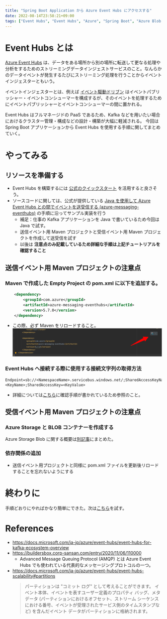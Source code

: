 ```yaml
---
title: "Spring Boot Application から Azure Event Hubs にアクセスする"
date: 2022-08-14T23:58:21+09:00
tags: ["Event Hubs", "Event Hubs", "Azure", "Spring Boot", "Azure Blob Storage"]
---
```


# Event Hubs とは

[Azure Event Hubs](https://docs.microsoft.com/ja-jp/azure/event-hubs/event-hubs-about) は、データをある場所から別の場所に転送して更なる処理や分析をするためのストリーミングデータインジェストサービスのこと。なんらかのデータイベントが発生するたびにストリーミング処理を行うことからイベントインジェスターともいう。

イベントインジェスターとは、例えば [イベント駆動ドリブン](https://docs.microsoft.com/ja-jp/azure/architecture/guide/architecture-styles/event-driven) はイベントパブリッシャー・イベントコンシューマーを構成するが、そのイベントを処理するためにイベントパブリッシャーとイベントコンシューマーの間に置かれる。

Event Hubs はフルマネージドの PaaS であるため、Kafka などを用いたい場合におけるクラスター管理・構成などの設計・構築が大幅に軽減される。
今回は Spring Boot アプリケーションから Event Hubs を使用する手順に関してまとめていく。

# やってみる
## リソースを準備する
- Event Hubs を構築するには [公式のクイックスタート](https://docs.microsoft.com/ja-jp/azure/event-hubs/event-hubs-create) を活用すると良さそう。
- ソースコードに関しては、公式が提供している [Java を使用して Azure Event Hubs との間でイベントを送受信する (azure-messaging-eventhubs)](https://docs.microsoft.com/ja-jp/azure/event-hubs/event-hubs-java-get-started-send) の手順に沿ってサンプル実装を行う
  - 補足：仕事の Kafka アプリケーションを Java で書いているため今回は Java で試す。
  - 送信イベント用 Maven プロジェクトと受信イベント用 Maven プロジェクトを作成して送受信を試す
  - 以後は **注意点のみ記載しているため詳細な手順は上記チュートリアルを確認すること**

## 送信イベント用 Maven プロジェクトの注意点
### Maven で作成した Empty Project の pom.xml に以下を追加する。
```xml
    <dependency>
        <groupId>com.azure</groupId>
        <artifactId>azure-messaging-eventhubs</artifactId>
        <version>5.7.0</version>
    </dependency>
```
- この際、必ず Maven をリロードすること。
![reload-maven](reload-maven.png)

### Event Hubs へ接続する際に使用する接続文字列の取得方法
```
Endpoint=sb://<NamespaceName>.servicebus.windows.net/;SharedAccessKeyName=<KeyName>;SharedAccessKey=<KeyValue>
```

- 詳細については[こちら](https://docs.microsoft.com/ja-jp/azure/event-hubs/event-hubs-get-connection-string)に確認手順が書かれているため参照のこと。


## 受信イベント用 Maven プロジェクトの注意点
### Azure Storage と BLOB コンテナーを作成する
Azure Storage Blob に関する概要は[別記事](../what-is-blob/)にまとめた。

### 依存関係の追加
- 送信イベント用プロジェクトと同様に pom.xml ファイルを更新後リロードすることを忘れないようにする

# 終わりに
手順どおりにやればかなり簡単にできた。次は[こちら](https://github.com/Azure/azure-event-hubs-for-kafka/tree/master/quickstart/java)を試す。


# References
- https://docs.microsoft.com/ja-jp/azure/event-hubs/event-hubs-for-kafka-ecosystem-overview
- https://buildersbox.corp-sansan.com/entry/2020/11/06/110000
  - Advanced Message Queuing Protocol (AMQP) とは Azure Event Hubs でも使われている代表的なメッセージングプロトコルの一つ。
- https://docs.microsoft.com/ja-jp/azure/event-hubs/event-hubs-scalability#partitions
    > パーティションは "コミット ログ" として考えることができます。 イベント本体、イベントを表すユーザー定義のプロパティ バッグ、メタデータ (パーティションにおけるオフセット、ストリーム シーケンスにおける番号、イベントが受理されたサービス側のタイムスタンプなど) を含んだイベント データがパーティションに格納されます。